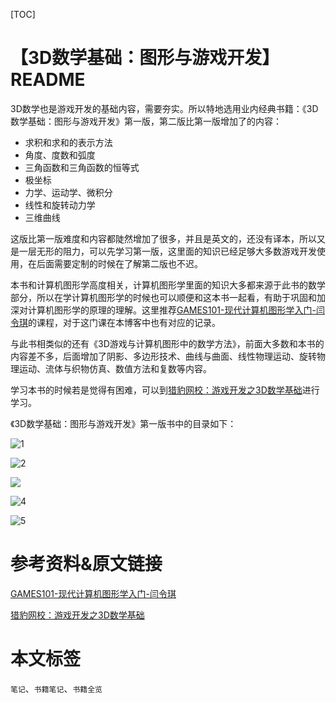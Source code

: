 [TOC]

# 【3D数学基础：图形与游戏开发】README

3D数学也是游戏开发的基础内容，需要夯实。所以特地选用业内经典书籍：《3D数学基础：图形与游戏开发》第一版，第二版比第一版增加了的内容：

- 求积和求和的表示方法
- 角度、度数和弧度
- 三角函数和三角函数的恒等式
- 极坐标
- 力学、运动学、微积分
- 线性和旋转动力学
- 三维曲线

这版比第一版难度和内容都陡然增加了很多，并且是英文的，还没有译本，所以又是一层无形的阻力，可以先学习第一版，这里面的知识已经足够大多数游戏开发使用，在后面需要定制的时候在了解第二版也不迟。

本书和计算机图形学高度相关，计算机图形学里面的知识大多都来源于此书的数学部分，所以在学计算机图形学的时候也可以顺便和这本书一起看，有助于巩固和加深对计算机图形学的原理的理解。这里推荐[GAMES101-现代计算机图形学入门-闫令琪](https://www.bilibili.com/video/BV1X7411F744)的课程，对于这门课在本博客中也有对应的记录。

与此书相类似的还有《3D游戏与计算机图形中的数学方法》，前面大多数和本书的内容差不多，后面增加了阴影、多边形技术、曲线与曲面、线性物理运动、旋转物理运动、流体与织物仿真、数值方法和复数等内容。

学习本书的时候若是觉得有困难，可以到[猎豹网校：游戏开发之3D数学基础](https://www.bilibili.com/video/BV1ib411K7TK)进行学习。

《3D数学基础：图形与游戏开发》第一版书中的目录如下：

![1](https://sin998-blog-image.oss-cn-beijing.aliyuncs.com/images/202109062027895.png)

![2](https://sin998-blog-image.oss-cn-beijing.aliyuncs.com/images/202109062027537.png)

![](https://sin998-blog-image.oss-cn-beijing.aliyuncs.com/images/202109062027096.png)

![4](https://sin998-blog-image.oss-cn-beijing.aliyuncs.com/images/202109062027257.png)

![5](https://sin998-blog-image.oss-cn-beijing.aliyuncs.com/images/202109062027411.png)

# 参考资料&原文链接

[GAMES101-现代计算机图形学入门-闫令琪](https://www.bilibili.com/video/BV1X7411F744)

[猎豹网校：游戏开发之3D数学基础](https://www.bilibili.com/video/BV1ib411K7TK)

# 本文标签

`笔记`、`书籍笔记`、`书籍全览` 

